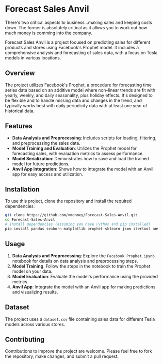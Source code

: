 # Forecast Sales Anvil

There's two critical aspects to business...making sales and keeping costs down. The former is absolutely critical as it allows you to work out how much money is comming into the company.

Forecast Sales Anvil is a project focused on predicting sales for different products and stores using Facebook's Prophet model. It includes a comprehensive analysis and forecasting of sales data, with a focus on Tesla models in various locations.

## Overview

The project utilizes Facebook's Prophet, a procedure for forecasting time series data based on an additive model where non-linear trends are fit with yearly, weekly, and daily seasonality, plus holiday effects. It's designed to be flexible and to handle missing data and changes in the trend, and typically works best with daily periodicity data with at least one year of historical data.

## Features

- **Data Analysis and Preprocessing**: Includes scripts for loading, filtering, and preprocessing the sales data.
- **Model Training and Evaluation**: Utilizes the Prophet model for forecasting sales, with evaluation metrics to assess performance.
- **Model Serialization**: Demonstrates how to save and load the trained model for future predictions.
- **Anvil App Integration**: Shows how to integrate the model with an Anvil app for easy access and utilization.

## Installation

To use this project, clone the repository and install the required dependencies:

```bash
git clone https://github.com/vmonney/Forecast-Sales-Anvil.git
cd Forecast-Sales-Anvil
# Install dependencies (assuming you have Python and pip installed)
pip install pandas seaborn matplotlib prophet sklearn json itertool anvil-uplink
```

## Usage

1. **Data Analysis and Preprocessing**: Explore the `Facebook Prophet.ipynb` notebook for details on data analysis and preprocessing steps.
2. **Model Training**: Follow the steps in the notebook to train the Prophet model on your data.
3. **Model Evaluation**: Evaluate the model's performance using the provided metrics.
4. **Anvil App**: Integrate the model with an Anvil app for making predictions and visualizing results.

## Dataset

The project uses a `dataset.csv` file containing sales data for different Tesla models across various stores.

## Contributing

Contributions to improve the project are welcome. Please feel free to fork the repository, make changes, and submit a pull request.